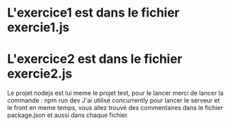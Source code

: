 # L'exercice1 est dans le fichier exercie1.js
# L'exercice2 est dans le fichier exercie2.js

Le projet nodejs est lui meme le projet test, pour le lancer merci de lancer la commande : npm run dev
J'ai utilisé concurrently pour lancer le serveur et le front en meme temps, vous allez trouvé des commentaires dans le fichier package.json
et aussi dans chaque fichier.

